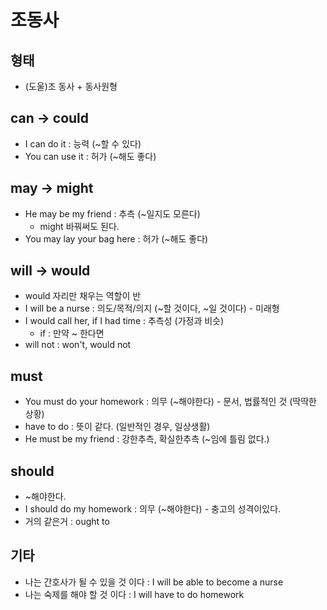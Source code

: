# 조동사

## 형태
- (도울)조 동사 + 동사원형

## can -> could
- I can do it : 능력 (~할 수 있다)
- You can use it : 허가 (~해도 좋다)

## may -> might
- He may be my friend : 추측 (~일지도 모른다)
  - might 바꿔써도 된다.
- You may lay your bag here : 허가 (~해도 좋다)

## will -> would
- would 자리만 채우는 역할이 반
- I will be a nurse : 의도/목적/의지 (~할 것이다, ~일 것이다) - 미래형
- I would call her, if I had time : 추측성 (가정과 비슷)
  - if : 만약 ~ 한다면
- will not : won't, would not

## must
- You must do your homework : 의무 (~해야한다) - 문서, 법률적인 것 (딱딱한 상황)
- have to do :  뜻이 같다. (일반적인 경우, 일상생활)
- He must be my friend : 강한추측, 확실한추측 (~임에 틀림 없다.)

## should
- ~해야한다.
- I should do my homework : 의무 (~해야한다) - 충고의 성격이있다.
- 거의 같은거 : ought to

## 기타
- 나는 간호사가 될 수 있을 것 이다 : I will be able to become a nurse
- 나는 숙제를 해야 할 것 이다 : I will have to do homework
